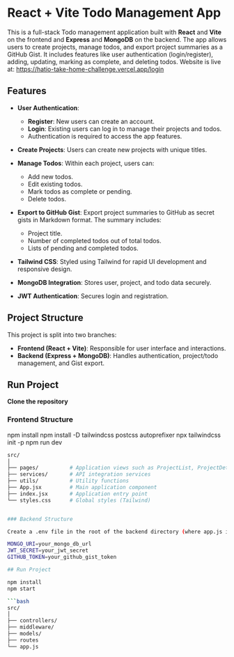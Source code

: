 # React + Vite Todo Management App

This is a full-stack Todo management application built with **React** and **Vite** on the frontend and **Express** and **MongoDB** on the backend. The app allows users to create projects, manage todos, and export project summaries as a GitHub Gist. It includes features like user authentication (login/register), adding, updating, marking as complete, and deleting todos.
Website is live at: https://hatio-take-home-challenge.vercel.app/login

## Features

- **User Authentication**: 
  - **Register**: New users can create an account.
  - **Login**: Existing users can log in to manage their projects and todos.
  - Authentication is required to access the app features.
  
- **Create Projects**: Users can create new projects with unique titles.
- **Manage Todos**: Within each project, users can:
  - Add new todos.
  - Edit existing todos.
  - Mark todos as complete or pending.
  - Delete todos.
- **Export to GitHub Gist**: Export project summaries to GitHub as secret gists in Markdown format. The summary includes:
  - Project title.
  - Number of completed todos out of total todos.
  - Lists of pending and completed todos.
- **Tailwind CSS**: Styled using Tailwind for rapid UI development and responsive design.
- **MongoDB Integration**: Stores user, project, and todo data securely.
- **JWT Authentication**: Secures login and registration.

## Project Structure

This project is split into two branches:
- **Frontend (React + Vite)**: Responsible for user interface and interactions.
- **Backend (Express + MongoDB)**: Handles authentication, project/todo management, and Gist export.

## Run Project

**Clone the repository**

### Frontend Structure

npm install 
npm install -D tailwindcss postcss autoprefixer
npx tailwindcss init -p
npm run dev

```bash
src/
│
├── pages/          # Application views such as ProjectList, ProjectDetails, Login, Register
├── services/       # API integration services
├── utils/          # Utility functions
├── App.jsx         # Main application component
├── index.jsx       # Application entry point
└── styles.css      # Global styles (Tailwind)


### Backend Structure

Create a .env file in the root of the backend directory (where app.js is located) with the following environment variables:

MONGO_URI=your_mongo_db_url
JWT_SECRET=your_jwt_secret
GITHUB_TOKEN=your_github_gist_token

## Run Project

npm install 
npm start

```bash
src/
│
├── controllers/  
├── middleware/      
├── models/        
├── routes        
└── app.js     
